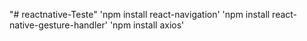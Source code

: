 "# reactnative-Teste" 
'npm install react-navigation'
'npm install react-native-gesture-handler'
'npm install axios'
